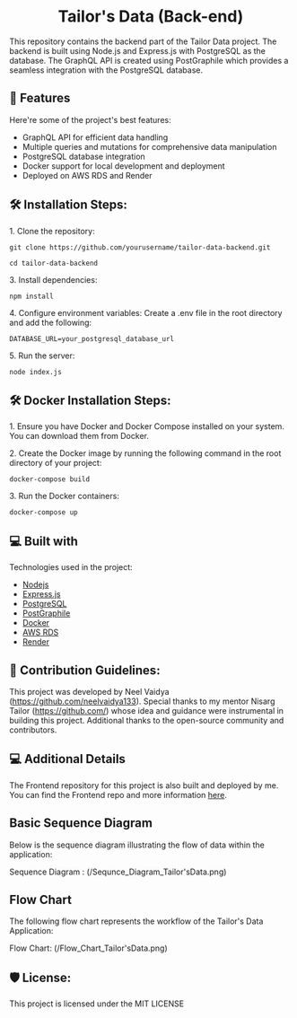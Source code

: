 <h1 align="center" id="title">Tailor's Data (Back-end)</h1>

<p id="description">This repository contains the backend part of the Tailor Data project. The backend is built using Node.js and Express.js with PostgreSQL as the database. The GraphQL API is created using PostGraphile which provides a seamless integration with the PostgreSQL database.</p>

  
  
<h2>🧐 Features</h2>

Here're some of the project's best features:

*   GraphQL API for efficient data handling
*   Multiple queries and mutations for comprehensive data manipulation
*   PostgreSQL database integration
*   Docker support for local development and deployment
*   Deployed on AWS RDS and Render

<h2>🛠️ Installation Steps:</h2>

<p>1. Clone the repository:</p>

```
git clone https://github.com/yourusername/tailor-data-backend.git 
```

```
cd tailor-data-backend
```

<p>3. Install dependencies:</p>

```
npm install
```

<p>4. Configure environment variables: Create a .env file in the root directory and add the following:</p>

```
DATABASE_URL=your_postgresql_database_url
```

<p>5. Run the server:</p>

```
node index.js
```
<h2>🛠️ Docker Installation Steps:</h2>

  <p>1. Ensure you have Docker and Docker Compose installed on your system. You can download them from Docker. </p>
  <p>2. Create the Docker image by running the following command in the root directory of your project:</p>
  
  ```
  docker-compose build
  ```
  <p>3. Run the Docker containers:
    
</p>

```
docker-compose up

```


<h2>💻 Built with</h2>

Technologies used in the project:

*  [Nodejs](https://nodejs.org/)
*  [Express.js](https://expressjs.com/)
*  [PostgreSQL](https://www.postgresql.org/)
*  [PostGraphile](https://www.graphile.org/postgraphile/)
*  [Docker](https://www.docker.com/)
*  [AWS RDS](https://aws.amazon.com/rds/)
*  [Render](https://render.com/)

<h2>🍰 Contribution Guidelines:</h2>

This project was developed by Neel Vaidya (https://github.com/neelvaidya133). Special thanks to my mentor Nisarg Tailor (https://github.com/) whose idea and guidance were instrumental in building this project. Additional thanks to the open-source community and contributors.

  
  
<h2>💻 Additional Details </h2>

The Frontend repository for this project is also built and deployed by me. You can find the Frontend repo and more information [here](https://github.com/neelvaidya133/Tailor).


## Basic Sequence Diagram
Below is the sequence diagram illustrating the flow of data within the application:

Sequence Diagram : (/Sequnce_Diagram_Tailor'sData.png)

## Flow Chart
The following flow chart represents the workflow of the Tailor's Data Application:

Flow Chart: (/Flow_Chart_Tailor'sData.png)


<h2>🛡️ License:</h2>

This project is licensed under the MIT LICENSE

